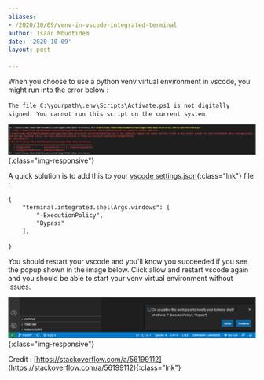 ```yaml
---
aliases:
- /2020/10/09/venv-in-vscode-integrated-terminal
author: Isaac Mbuotidem
date: '2020-10-09'
layout: post

---
```


When you choose to use a python venv virtual environment in vscode, you might run into the error below :

`The file C:\yourpath\.env\Scripts\Activate.ps1 is not digitally signed. You cannot run this script on the current system.`

![Vscode integrated terminal displaying powershell error](/assets/blog_images/10_9_0.PNG){:class="img-responsive"}


A quick solution is to add this to your [vscode settings.json](https://vscode.readthedocs.io/en/latest/getstarted/settings/){:class="lnk"}  file :

```
{
    "terminal.integrated.shellArgs.windows": [
        "-ExecutionPolicy",
        "Bypass"
    ],

}
```

You should restart your vscode and you'll know you succeeded if you see the popup shown in the image below. Click allow and restart vscode again and you should be able to start your venv virtual environment without issues. 

![Vscode integrated terminal displaying powershell error](/assets/blog_images/10_9_1.PNG){:class="img-responsive"}


Credit : [https://stackoverflow.com/a/56199112](https://stackoverflow.com/a/56199112){:class="lnk"}